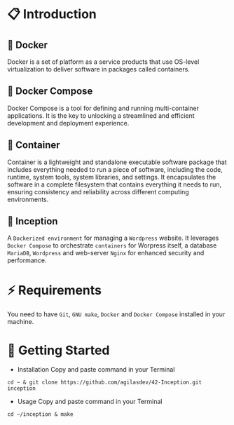 # 📋 Introduction
## 📎 Docker
Docker is a set of platform as a service products that use OS-level virtualization to deliver software in packages called containers.
## 📎 Docker Compose
Docker Compose is a tool for defining and running multi-container applications. It is the key to unlocking a streamlined and efficient development and deployment experience.
## 📎 Container
Container is a lightweight and standalone executable software package that includes everything needed to run a piece of software, including the code, runtime, system tools, system libraries, and settings. It encapsulates the software in a complete filesystem that contains everything it needs to run, ensuring consistency and reliability across different computing environments.
## 📎 Inception
A `Dockerized environment` for managing a `Wordpress` website. It leverages `Docker Compose` to orchestrate `containers` for Worpress itself, a database `MariaDB`, `Wordpress` and web-server `Nginx` for enhanced security and performance.
# ⚡️ Requirements
You need to have `Git`, `GNU make`, `Docker` and `Docker Compose` installed in your machine.
# 🚀 Getting Started
* Installation
Copy and paste command in your Terminal
```
cd ~ & git clone https://github.com/agilasdev/42-Inception.git inception
```
* Usage
Copy and paste command in your Terminal
```
cd ~/inception & make
```
